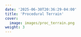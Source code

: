 ```yaml
---
date: '2025-06-30T20:36:29-04:00'
title: 'Procedural Terrain'
cover:
  image: images/proc_terrain.png
weight: 3
---
```

